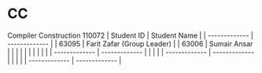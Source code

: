 # CC
Compiler Construction 110072
| Student ID     | Student Name                |
| -------------  | -------------               |
| 63095          | Farit Zafar (Group Leader)  | 
| 63006          | Sumair Ansar                |
|                |                             | 
|                |                             |
|                |                             | 
| -------------  |  -------------              |
|                |                             | 
| -------------  |  -------------              |
|                |                             | 
| -------------  |  -------------              |
